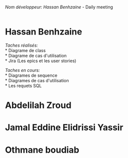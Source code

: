*Nom développeur: Hassan Benhzaine* - Daily meeting<br><br>

# Hassan Benhzaine

*Taches réalisés:*<br>
    * Diagrame de class<br>
    * Diagrame de cas d'utilisation<br>
    * Jira (Les epics et les user stories)
    

*Taches en cours:*<br>
    * Diagrames de sequence<br>
    * Diagrames de cas d'utilisation<br>
    * Les requets SQL

# Abdelilah Zroud 

# Jamal Eddine Elidrissi Yassir

# Othmane boudiab


